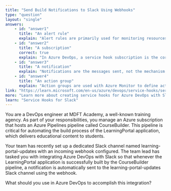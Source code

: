 ```yaml
---
title: "Send Build Notifications to Slack Using Webhooks"
type: "question"
layout: "single"
answers:
    - id: "answer1"
      title: "An alert rule"
      explain: "Alert rules are primarily used for monitoring resources in Azure, not for sending build notifications from Azure DevOps to Slack."
    - id: "answer2"
      title: "A subscription"
      correct: true
      explain: "In Azure DevOps, a service hook subscription is the correct mechanism to integrate with external services like Slack. Subscriptions listen for specific events (like successful builds) and trigger actions using webhooks to send notifications to configured endpoints."
    - id: "answer3"
      title: "A notification"
      explain: "Notifications are the messages sent, not the mechanism that enables their delivery to Slack via webhooks."
    - id: "answer4"
      title: "An action group"
      explain: "Action groups are used with Azure Monitor to define actions taken when alert conditions are met, not for Azure DevOps build notifications to Slack."
link: "https://learn.microsoft.com/en-us/azure/devops/service-hooks/services/slack"
more: "Learn more about creating service hooks for Azure DevOps with Slack"
learn: "Service Hooks for Slack"
---
```


You are a DevOps engineer at MDFT Academy, a well-known training agency. As part of your responsibilities, you manage an Azure subscription that hosts an Azure Pipelines pipeline called CourseBuilder. This pipeline is critical for automating the build process of the LearningPortal application, which delivers educational content to students.

Your team has recently set up a dedicated Slack channel named learning-portal-updates with an incoming webhook configured. The team lead has tasked you with integrating Azure DevOps with Slack so that whenever the LearningPortal application is successfully built by the CourseBuilder pipeline, a notification is automatically sent to the learning-portal-updates Slack channel using the webhook.

What should you use in Azure DevOps to accomplish this integration?
